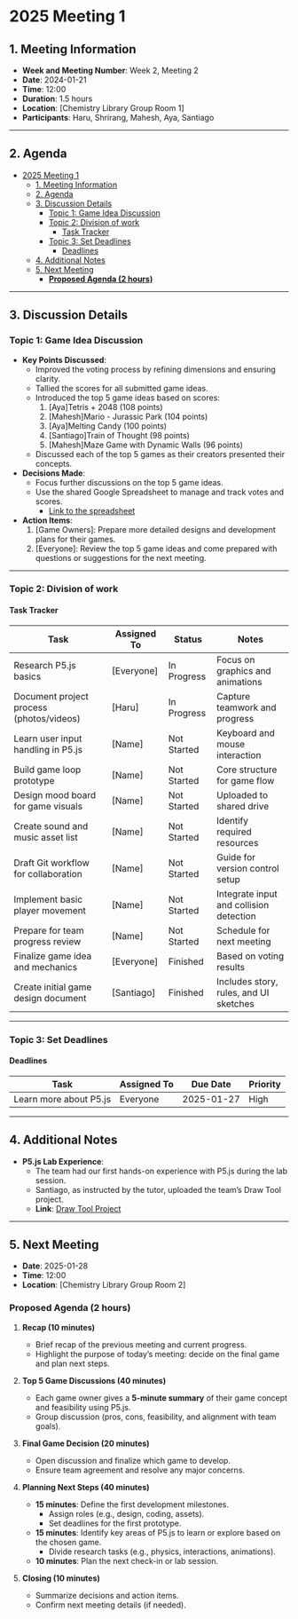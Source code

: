 # 2025 Meeting 1

## 1. Meeting Information
- **Week and Meeting Number**: Week 2, Meeting 2
- **Date**: 2024-01-21
- **Time**: 12:00
- **Duration**: 1.5 hours
- **Location**: [Chemistry Library Group Room 1]
- **Participants**: Haru, Shrirang, Mahesh, Aya, Santiago

---

## 2. Agenda
- [2025 Meeting 1](#2025-meeting-1)
  - [1. Meeting Information](#1-meeting-information)
  - [2. Agenda](#2-agenda)
  - [3. Discussion Details](#3-discussion-details)
    - [Topic 1: Game Idea Discussion](#topic-1-game-idea-discussion)
    - [Topic 2: Division of work](#topic-2-division-of-work)
      - [Task Tracker](#task-tracker)
    - [Topic 3: Set Deadlines](#topic-3-set-deadlines)
      - [Deadlines](#deadlines)
  - [4. Additional Notes](#4-additional-notes)
  - [5. Next Meeting](#5-next-meeting)
    - [**Proposed Agenda (2 hours)**](#proposed-agenda-2-hours)

---

## 3. Discussion Details
### Topic 1: Game Idea Discussion
- **Key Points Discussed**:
  - Improved the voting process by refining dimensions and ensuring clarity.
  - Tallied the scores for all submitted game ideas.
  - Introduced the top 5 game ideas based on scores:
    1. [Aya]Tetris + 2048 (108 points)
    2. [Mahesh]Mario - Jurassic Park (104 points)
    3. [Aya]Melting Candy (100 points)
    4. [Santiago]Train of Thought (98 points)
    5. [Mahesh]Maze Game with Dynamic Walls (96 points)
  - Discussed each of the top 5 games as their creators presented their concepts.
- **Decisions Made**:
  - Focus further discussions on the top 5 game ideas.
  - Use the shared Google Spreadsheet to manage and track votes and scores.
    - [Link to the spreadsheet](https://docs.google.com/spreadsheets/d/1wfd9mEP3Qb1MMm0zbzbSBfh5npfo7IzkvoyFf6kZoDc/edit?gid=0#gid=0)
- **Action Items**:
  1. [Game Owners]: Prepare more detailed designs and development plans for their games.
  2. [Everyone]: Review the top 5 game ideas and come prepared with questions or suggestions for the next meeting.

---

### Topic 2: Division of work
#### Task Tracker
| Task                                     | Assigned To       | Status      | Notes                                    |
|------------------------------------------|-------------------|-------------|------------------------------------------|
| Research P5.js basics                    | [Everyone]        | In Progress | Focus on graphics and animations         |
| Document project process (photos/videos) | [Haru]            | In Progress | Capture teamwork and progress            |
| Learn user input handling in P5.js       | [Name]            | Not Started | Keyboard and mouse interaction           |
| Build game loop prototype                | [Name]            | Not Started | Core structure for game flow             |
| Design mood board for game visuals       | [Name]            | Not Started | Uploaded to shared drive                 |
| Create sound and music asset list        | [Name]            | Not Started | Identify required resources              |
| Draft Git workflow for collaboration     | [Name]            | Not Started | Guide for version control setup          |
| Implement basic player movement          | [Name]            | Not Started | Integrate input and collision detection  |
| Prepare for team progress review         | [Name]            | Not Started | Schedule for next meeting                |
| Finalize game idea and mechanics         | [Everyone]        | Finished | Based on voting results                  |
| Create initial game design document      | [Santiago]        | Finished | Includes story, rules, and UI sketches   |

---

### Topic 3: Set Deadlines
#### Deadlines
| Task                  | Assigned To       | Due Date    | Priority   |
|-----------------------|-------------------|-------------|------------|
| Learn more about P5.js  | Everyone          | 2025-01-27  | High       |

---

## 4. Additional Notes
- **P5.js Lab Experience**:
  - The team had our first hands-on experience with P5.js during the lab session.
  - Santiago, as instructed by the tutor, uploaded the team’s Draw Tool project.
  - **Link**: [Draw Tool Project](https://uob-comsm0166.github.io/2025-group-13/)

---

## 5. Next Meeting
- **Date**: 2025-01-28
- **Time**: 12:00
- **Location**: [Chemistry Library Group Room 2]
### **Proposed Agenda (2 hours)**

1. **Recap (10 minutes)**
   - Brief recap of the previous meeting and current progress.
   - Highlight the purpose of today’s meeting: decide on the final game and plan next steps.

2. **Top 5 Game Discussions (40 minutes)**
   - Each game owner gives a **5-minute summary** of their game concept and feasibility using P5.js.
   - Group discussion (pros, cons, feasibility, and alignment with team goals).

3. **Final Game Decision (20 minutes)**
   - Open discussion and finalize which game to develop.
   - Ensure team agreement and resolve any major concerns.

4. **Planning Next Steps (40 minutes)**
   - **15 minutes**: Define the first development milestones.
     - Assign roles (e.g., design, coding, assets).
     - Set deadlines for the first prototype.
   - **15 minutes**: Identify key areas of P5.js to learn or explore based on the chosen game.
     - Divide research tasks (e.g., physics, interactions, animations).
   - **10 minutes**: Plan the next check-in or lab session.

5. **Closing (10 minutes)**
   - Summarize decisions and action items.
   - Confirm next meeting details (if needed).
